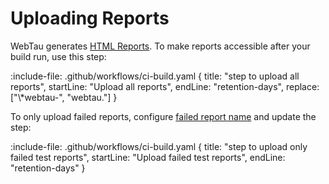 # Uploading Reports

WebTau generates [HTML Reports](report/introduction). 
To make reports accessible after your build run, use this step:

:include-file: .github/workflows/ci-build.yaml {
  title: "step to upload all reports",
  startLine: "Upload all reports",
  endLine: "retention-days",
  replace: ["\\*webtau-", "webtau."]
}

To only upload failed reports, configure [failed report name](report/configuration#failed-report-path) and update the step:

:include-file: .github/workflows/ci-build.yaml {
  title: "step to upload only failed test reports",
  startLine: "Upload failed test reports", 
  endLine: "retention-days"
}
